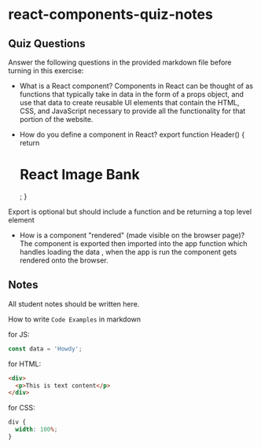 # react-components-quiz-notes

## Quiz Questions

Answer the following questions in the provided markdown file before turning in this exercise:

- What is a React component?
  Components in React can be thought of as functions that typically take in data in the form of a props object, and use that data to create reusable UI elements that contain the HTML, CSS, and JavaScript necessary to provide all the functionality for that portion of the website.

- How do you define a component in React?
  export function Header() {
  return <h1>React Image Bank</h1>;
  }

Export is optional but should include a function and be returning a top level element

- How is a component "rendered" (made visible on the browser page)?
  The component is exported then imported into the app function which handles loading the data , when the app is run the component gets rendered onto the browser.

## Notes

All student notes should be written here.

How to write `Code Examples` in markdown

for JS:

```javascript
const data = 'Howdy';
```

for HTML:

```html
<div>
  <p>This is text content</p>
</div>
```

for CSS:

```css
div {
  width: 100%;
}
```
